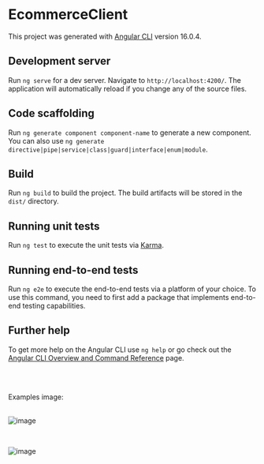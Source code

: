 # EcommerceClient

This project was generated with [Angular CLI](https://github.com/angular/angular-cli) version 16.0.4.

## Development server

Run `ng serve` for a dev server. Navigate to `http://localhost:4200/`. The application will automatically reload if you change any of the source files.

## Code scaffolding

Run `ng generate component component-name` to generate a new component. You can also use `ng generate directive|pipe|service|class|guard|interface|enum|module`.

## Build

Run `ng build` to build the project. The build artifacts will be stored in the `dist/` directory.

## Running unit tests

Run `ng test` to execute the unit tests via [Karma](https://karma-runner.github.io).

## Running end-to-end tests

Run `ng e2e` to execute the end-to-end tests via a platform of your choice. To use this command, you need to first add a package that implements end-to-end testing capabilities.

## Further help

To get more help on the Angular CLI use `ng help` or go check out the [Angular CLI Overview and Command Reference](https://angular.io/cli) page.

<br><br>

Examples image: <br> <br>

![image](https://github.com/mustafakoca99/ecommerce.Client/assets/54147948/45c287f8-17e0-4244-9025-05ea66692737)

<br>

![image](https://github.com/mustafakoca99/ecommerce.Client/assets/54147948/44d58b91-b90b-4ecd-a0e0-8027cecd39ad)


